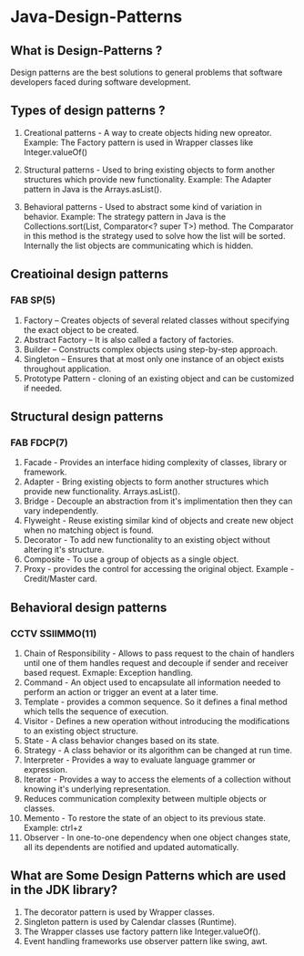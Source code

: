 # Java-Design-Patterns

## What is Design-Patterns ?
Design patterns are the best solutions to general problems that software developers faced during software development.

## Types of design patterns ?
1. Creational patterns - A way to create objects hiding new opreator.
Example: The Factory pattern is used in Wrapper classes like Integer.valueOf()

2. Structural patterns - Used to bring existing objects to form another structures which provide new functionality.
Example: The Adapter pattern in Java is the Arrays.asList().

3. Behavioral patterns - Used to abstract some kind of variation in behavior.
Example: The strategy pattern in Java is the Collections.sort(List<T>, Comparator<? super T>) method. The Comparator in this method is the strategy used to solve how the list will be sorted. Internally the list objects are communicating which is hidden.


## Creatioinal design patterns

### FAB SP(5)
1. Factory – Creates objects of several related classes without specifying the exact object to be created.
2. Abstract Factory – It is also called a factory of factories.
3. Builder – Constructs complex objects using step-by-step approach.
4. Singleton – Ensures that at most only one instance of an object exists throughout application.
5. Prototype Pattern - cloning of an existing object and can be customized if needed.

## Structural design patterns

### FAB FDCP(7)

1. Facade - Provides an interface hiding complexity of classes, library or framework.
2. Adapter - Bring existing objects to form another structures which provide new functionality. Arrays.asList().
3. Bridge - Decouple an abstraction from it's implimentation then they can vary independently.
4. Flyweight - Reuse existing similar kind of objects and create new object when no matching object is found.
5. Decorator - To add new functionality to an existing object without altering it's structure.
6. Composite - To use a group of objects as a single object.
7. Proxy - provides the control for accessing the original object.
Example - Credit/Master card.

## Behavioral design patterns

### CCTV SSIIMMO(11)

1. Chain of Responsibility - Allows to pass request to the chain of handlers until one of them handles request and decouple if sender and receiver based request. Exmaple: Exception handling.
2. Command - An object used to encapsulate all information needed to perform an action or trigger an event at a later time.
3. Template - provides a common sequence. So it defines a final method which tells the sequence of execution.
4. Visitor - Defines a new operation without introducing the modifications to an existing object structure.
5. State - A class behavior changes based on its state.
6. Strategy - A class behavior or its algorithm can be changed at run time.
7. Interpreter - Provides a way to evaluate language grammer or expression.
8. Iterator - Provides a way to access the elements of a collection without knowing it's underlying representation.
9. Reduces communication complexity between multiple objects or classes.
10. Memento - To restore the state of an object to its previous state.
Example: ctrl+z
11. Observer - In one-to-one dependency when one object changes state, all its dependents are notified and updated automatically.








## What are Some Design Patterns which are used in the JDK library?
1. The decorator pattern is used by Wrapper classes.
2. Singleton pattern is used by Calendar classes (Runtime).
3. The Wrapper classes use factory pattern like Integer.valueOf().
4. Event handling frameworks use observer pattern like swing, awt.






